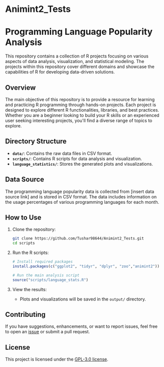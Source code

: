 # Animint2_Tests

# Programming Language Popularity Analysis

This repository contains a collection of R projects focusing on various aspects of data analysis, visualization, and statistical modeling. The projects within this repository cover different domains and showcase the capabilities of R for developing data-driven solutions.

## Overview

The main objective of this repository is to provide a resource for learning and practicing R programming through hands-on projects. Each project is designed to explore different R functionalities, libraries, and best practices. Whether you are a beginner looking to build your R skills or an experienced user seeking interesting projects, you'll find a diverse range of topics to explore.

## Directory Structure

- **`data/`**: Contains the raw data files in CSV format.
- **`scripts/`**: Contains R scripts for data analysis and visualization.
- **`language_statistics/`**: Stores the generated plots and visualizations.

## Data Source

The programming language popularity data is collected from [insert data source link] and is stored in CSV format. The data includes information on the usage percentages of various programming languages for each month.

## How to Use

1. Clone the repository:

    ```bash
    git clone https://github.com/Tushar98644/Animint2_Tests.git
    cd scripts
    ```

2. Run the R scripts:

    ```R
    # Install required packages
    install.packages(c("ggplot2", "tidyr", "dplyr", "zoo","animint2"))

    # Run the main analysis script
    source("scripts/language_stats.R")
    ```

3. View the results:

    - Plots and visualizations will be saved in the `output/` directory.

## Contributing

If you have suggestions, enhancements, or want to report issues, feel free to open an [issue](https://github.com/Tushar98644/Animint2_Tests/issues) or submit a pull request.

## License

This project is licensed under the [GPL-3.0 license](LICENSE).
